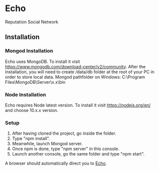 # Echo
Reputation Social Network

## Installation

### Mongod Installation

Echo uses MongoDB.
To install it visit https://www.mongodb.com/download-center/v2/community.
After the installation, you will need to create /data/db folder at the root of your PC in order to store local data.
Mongod pathfolder on Windows: C:\Program Files\MongoDB\Server\x.x\bin

### Node Installation

Echo requires Node latest version.
To install it visit https://nodejs.org/en/ and choose 10.x.x version.

### Setup

1. After having cloned the project, go inside the folder.
2. Type "npm install".
3. Meanwhile, launch Mongod server.
4. Once npm is done, type "npm server" in this console.
5. Launch another console, go the same folder and type "npm start".

A browser should automatically direct you to [Echo](http://localhost:3000).
